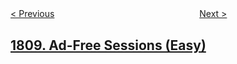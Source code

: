 <!--|This file generated by command(leetcode description); DO NOT EDIT.    |-->
<!--+----------------------------------------------------------------------+-->
<!--|@author    openset <openset.wang@gmail.com>                           |-->
<!--|@link      https://github.com/openset                                 |-->
<!--|@home      https://github.com/openset/leetcode                        |-->
<!--+----------------------------------------------------------------------+-->

[< Previous](../maximize-number-of-nice-divisors "Maximize Number of Nice Divisors")
　　　　　　　　　　　　　　　　
[Next >](../minimum-path-cost-in-a-hidden-grid "Minimum Path Cost in a Hidden Grid")

## [1809. Ad-Free Sessions (Easy)](https://leetcode.com/problems/ad-free-sessions "没有广告的剧集")



